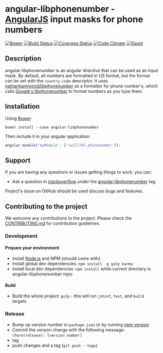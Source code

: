 # angular-libphonenumber - [AngularJS](http://angularjs.org/) input masks for phone numbers
[![Bower](https://img.shields.io/bower/v/angular-libphonenumber.svg?style=flat-square)]()
[![Build Status](http://img.shields.io/travis/cwill747/angular-libphonenumber.svg?style=flat-square)](https://travis-ci.org/cwill747/angular-libphonenumber)
[![Coverage Status](https://img.shields.io/coveralls/cwill747/angular-libphonenumber.svg?style=flat-square)](https://coveralls.io/r/cwill747/angular-libphonenumber?branch=master)
[![Code Climate](https://img.shields.io/codeclimate/github/cwill747/angular-libphonenumber.svg?style=flat-square)](https://codeclimate.com/github/cwill747/angular-libphonenumber)
[![David](https://img.shields.io/david/dev/cwill747/angular-libphonenumber.svg?style=flat-square)]()
## Description
angular-libphonenumber is an angular directive that can be used as an input mask.
By default, all numbers are formatted in US format, but the format can be set with
the `country-code` descriptor. It uses 
[nathanhammond/libphonenumber](https://github.com/nathanhammond/libphonenumber) as a formatter
for phone number's, which calls 
[Google's libphonenumber](https://github.com/googlei18n/libphonenumber)
to format numbers as you type them. 

## Installation
Using [Bower](http://bower.io/):

```
bower install --save angular-libphonenumber
```
Then include it in your angular application:
```javascript
angular.module('myModule', ['cwill747.phonenumber']);
```

## Support
If you are having any questions or issues getting things to work, you can:

* Ask a question in [stackoverflow](http://stackoverflow.com/) under the [angular-libphonenumber](http://stackoverflow.com/questions/tagged/angular-libphonenumber) tag.

Project's issue on GitHub should be used discuss bugs and features.

## Contributing to the project

We welcome any contributions to the project. Please check the [CONTRIBUTING.md](CONTRIBUTING.md) for contribution guidelines.

### Development
#### Prepare your environment
* Install [Node.js](http://nodejs.org/) and NPM (should come with)
* Install global dev dependencies: `npm install -g gulp karma`
* Install local dev dependencies: `npm install` while current directory is angular-libphonenumber repo

#### Build
* Build the whole project: `gulp` - this will run `jshint`, `test`, and `build` targets

### Release
* Bump up version number in `package.json` or by running [npm version](https://docs.npmjs.com/cli/version)
* Commit the version change with the following message: `chore(release): [version number]`
* tag
* push changes and a tag (`git push --tags`)
